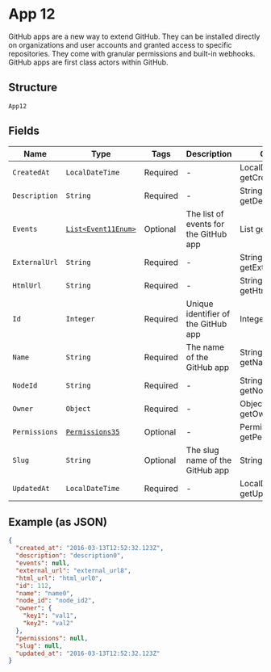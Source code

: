
# App 12

GitHub apps are a new way to extend GitHub. They can be installed directly on organizations and user accounts and granted access to specific repositories. They come with granular permissions and built-in webhooks. GitHub apps are first class actors within GitHub.

## Structure

`App12`

## Fields

| Name | Type | Tags | Description | Getter | Setter |
|  --- | --- | --- | --- | --- | --- |
| `CreatedAt` | `LocalDateTime` | Required | - | LocalDateTime getCreatedAt() | setCreatedAt(LocalDateTime createdAt) |
| `Description` | `String` | Required | - | String getDescription() | setDescription(String description) |
| `Events` | [`List<Event11Enum>`](../../doc/models/event-11-enum.md) | Optional | The list of events for the GitHub app | List<Event11Enum> getEvents() | setEvents(List<Event11Enum> events) |
| `ExternalUrl` | `String` | Required | - | String getExternalUrl() | setExternalUrl(String externalUrl) |
| `HtmlUrl` | `String` | Required | - | String getHtmlUrl() | setHtmlUrl(String htmlUrl) |
| `Id` | `Integer` | Required | Unique identifier of the GitHub app | Integer getId() | setId(Integer id) |
| `Name` | `String` | Required | The name of the GitHub app | String getName() | setName(String name) |
| `NodeId` | `String` | Required | - | String getNodeId() | setNodeId(String nodeId) |
| `Owner` | `Object` | Required | - | Object getOwner() | setOwner(Object owner) |
| `Permissions` | [`Permissions35`](../../doc/models/permissions-35.md) | Optional | - | Permissions35 getPermissions() | setPermissions(Permissions35 permissions) |
| `Slug` | `String` | Optional | The slug name of the GitHub app | String getSlug() | setSlug(String slug) |
| `UpdatedAt` | `LocalDateTime` | Required | - | LocalDateTime getUpdatedAt() | setUpdatedAt(LocalDateTime updatedAt) |

## Example (as JSON)

```json
{
  "created_at": "2016-03-13T12:52:32.123Z",
  "description": "description0",
  "events": null,
  "external_url": "external_url8",
  "html_url": "html_url0",
  "id": 112,
  "name": "name0",
  "node_id": "node_id2",
  "owner": {
    "key1": "val1",
    "key2": "val2"
  },
  "permissions": null,
  "slug": null,
  "updated_at": "2016-03-13T12:52:32.123Z"
}
```

